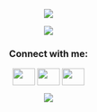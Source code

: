 <p align="center">
  <img src="https://readme-typing-svg.herokuapp.com?font=&color=%230B0B0B&center=true&multiline=true&width=600&height=100&lines=Hello!;I'm+Oleg+Meltow!;And+I'll+do+my+best+to+be+a+front-end+web+developer">
</p>
<p align="center">
  <img src="https://github-readme-stats.vercel.app/api?username=OlegMeltow&theme=darcula&show_icons=true">
</p>
<h3 align="center">Connect with me:</h3>
<p align="center">
<a href="https://vk.com/meltow" target="blank"><img align="center" src="https://cdn.jsdelivr.net/npm/simple-icons@3.0.1/icons/vk.svg" alt="" height="30" width="40" /></a>
<a href="https://www.instagram.com/oleg_meltow" target="blank"><img align="center" src="https://cdn.jsdelivr.net/npm/simple-icons@3.0.1/icons/instagram.svg" alt="" height="30" width="40" /></a>
<a href="https://www.youtube.com/channel/UCzEqZouguBnZqNmxhenh0lQ" target="blank"><img align="center" src="https://cdn.jsdelivr.net/npm/simple-icons@3.0.1/icons/youtube.svg" alt="" height="30" width="40" /></a>
</p>
<p align="center">
  <img src="https://komarev.com/ghpvc/?username=OlegMeltow&style=plastic-square">
</p>

<!--
**OlegMeltow/OlegMeltow** is a ✨ _special_ ✨ repository because its `README.md` (this file) appears on your GitHub profile.

Here are some ideas to get you started:


- 🔭 I’m currently working on ...
- 🌱 I’m currently learning ...
- 👯 I’m looking to collaborate on ...
- 🤔 I’m looking for help with ...
- 💬 Ask me about ...
- 📫 How to reach me: ...
- 😄 Pronouns: ...
- ⚡ Fun fact: ...
-->

